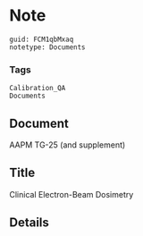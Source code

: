 # Note
```
guid: FCM1qbMxaq
notetype: Documents
```

### Tags
```
Calibration_QA
Documents
```

## Document
AAPM TG-25 (and supplement)

## Title
Clinical Electron-Beam Dosimetry

## Details


